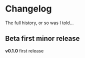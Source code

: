 # Changelog

<summary>The full history, or so was I told...</summary>

## Beta first minor release

**v0.1.0** first release
